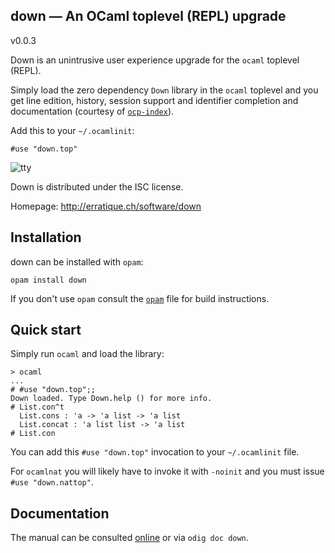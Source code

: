down — An OCaml toplevel (REPL) upgrade
-------------------------------------------------------------------------------
v0.0.3

Down is an unintrusive user experience upgrade for the `ocaml`
toplevel (REPL). 

Simply load the zero dependency `Down` library in the `ocaml` toplevel
and you get line edition, history, session support and identifier
completion and documentation (courtesy of [`ocp-index`][ocp-index]).

Add this to your `~/.ocamlinit`:

    #use "down.top"

![tty](doc/tty.png)

Down is distributed under the ISC license.

Homepage: http://erratique.ch/software/down

[ocp-index]: https://github.com/OCamlPro/ocp-index

## Installation

down can be installed with `opam`:

    opam install down

If you don't use `opam` consult the [`opam`](opam) file for build
instructions.

## Quick start 

Simply run `ocaml` and load the library:

```
> ocaml
...
# #use "down.top";;
Down loaded. Type Down.help () for more info.
# List.con^t
  List.cons : 'a -> 'a list -> 'a list
  List.concat : 'a list list -> 'a list
# List.con
```

You can add this `#use "down.top"` invocation to your `~/.ocamlinit` file.

For `ocamlnat` you will likely have to invoke it with `-noinit` and you
must issue `#use "down.nattop"`.


## Documentation

The manual can be consulted [online][doc] or via `odig doc down`.

[doc]: http://erratique.ch/software/down/doc

